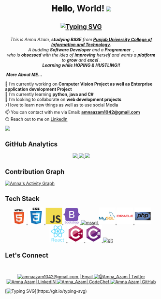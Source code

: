 <h1 align="center">
𝐇𝐞𝐥𝐥𝐨, World!
    <a target="_blank">
    <img src="https://github.com/JayantGoel001/JayantGoel001/blob/master/GIF/Hi.gif" width="40px"/>
  </a>
    
<!--     <div align="center">
       [![Typing SVG](https://readme-typing-svg.herokuapp.com?color=%239251F7&lines=Aspiring+Software+Engineer;Full+Stack+developer;Tech+Blogger)](https://git.io/typing-svg)
</div>
   -->
    
    
 <h2 align="center">

  [![Typing SVG](https://readme-typing-svg.herokuapp.com?font=firacode&color=%23FF00ED&size=26&duration=2500&center=true&vCenter=true&lines=This+is+Amna+Azam;Aspiring+Software+Engineer;Web+developer;Web+Enthusiast;Open+source+contributor)](https://git.io/typing-svg)
   </h2>
    
<p align="center">
  <em>
    This is Amna Azam, <b>studying BSSE</b> from <a href="https://pucit.edu.pk/"> <b>Punjab University College of Information and Technology</b></a>. <br>
    A budding <b> Software Developer</b> and a <b>Programmer</b>&nbsp;&nbsp,<br>who is <b>obsessed</b>
    with the idea of <b>improving</b> herself and wants a <b>platform</b> to 
    <b>grow</b> and 
    <b>excel</b>&nbsp.
  </em> 
  <br>
<b><i>Learning while HOPING & HUSTLING!!</i></b> 
</p>

&nbsp;***More About ME...***


🔭 I’m currently working on **Computer Vision Project as well as Enterprise application development Project** <br>
🌱 I’m currently learning **python, java and C#** <br>
👯 I’m looking to collaborate on **web development projects**<br>
⚡I love to learn new things as well as to use social Media <br>
📫  You can contact with me via Email: **amnaazam1042@gmail.com**<br>
😏 Reach out to me on [LinkedIn](https://www.linkedin.com/in/amna-azam-5972b8217/)<br>

	
![](https://komarev.com/ghpvc/?username=Amnaazam123&color=blueviolet&label=Profile+Views)




## GitHub Analytics
<p align="center">
	<a href="https://github.com/Amnaazam123">
		<img height="180em" src="https://github-readme-stats.vercel.app/api?username=Amnaazam123&show_icons=true&theme=algolia&include_all_commits=true&count_private=true"/>
		<img height="180em" src="https://github-readme-stats-eight-theta.vercel.app/api/top-langs/?username=Amnaazam123&layout=compact&langs_count=8&theme=algolia"/>
	</a>
	<img width="60%" src="https://github-readme-streak-stats.herokuapp.com/?user=Amnaazam123&show_icons=true&locale=en&layout=demo&theme=algolia" />
</p>

## Contribution Graph

<a href="https://github.com/Amnaazam123"><img alt="Amna's Activity Graph" src="https://activity-graph.herokuapp.com/graph?username=Amnaazam123&theme=react-dark&hide_border=true&area=true" /></a>


## Tech Stack
	

<p align="center">
<a href="https://www.w3.org/html/" target="_blank" rel="noreferrer"> <img src="https://raw.githubusercontent.com/devicons/devicon/master/icons/html5/html5-original-wordmark.svg" alt="html5" width="50" height="50"/> </a>
<a href="https://www.w3schools.com/css/" target="_blank" rel="noreferrer"> <img src="https://raw.githubusercontent.com/devicons/devicon/master/icons/css3/css3-original-wordmark.svg" alt="css3" width="55" height="55"/> </a>
<a href="https://developer.mozilla.org/en-US/docs/Web/JavaScript" target="_blank" rel="noreferrer"> <img src="https://raw.githubusercontent.com/devicons/devicon/master/icons/javascript/javascript-original.svg" alt="javascript" width="55" height="55"/> </a>
<a href="https://getbootstrap.com" target="_blank" rel="noreferrer"> <img src="https://raw.githubusercontent.com/devicons/devicon/master/icons/bootstrap/bootstrap-plain-wordmark.svg" alt="bootstrap" width="55" height="55"/> </a>
<a href="https://www.microsoft.com/en-us/sql-server" target="_blank" rel="noreferrer"> <img src="https://www.svgrepo.com/show/303229/microsoft-sql-server-logo.svg" alt="mssql" width="55" height="55"/> </a>
<a href="https://www.mysql.com/" target="_blank" rel="noreferrer"> <img src="https://raw.githubusercontent.com/devicons/devicon/master/icons/mysql/mysql-original-wordmark.svg" alt="mysql" width="55" height="55"/> </a>
<a href="https://www.oracle.com/" target="_blank" rel="noreferrer"> <img src="https://raw.githubusercontent.com/devicons/devicon/master/icons/oracle/oracle-original.svg" alt="oracle" width="55" height="55"/> </a>
<a href="https://www.php.net" target="_blank" rel="noreferrer"> <img src="https://raw.githubusercontent.com/devicons/devicon/master/icons/php/php-original.svg" alt="php" width="55" height="55"/> </a>
<a href="https://reactjs.org/" target="_blank" rel="noreferrer"> <img src="https://raw.githubusercontent.com/devicons/devicon/master/icons/react/react-original-wordmark.svg" alt="react" width="55" height="55"/> </a>
<a href="https://www.cplusplus.com/" target="_blank" rel="noreferrer"> <img src="https://github.com/devicons/devicon/blob/master/icons/cplusplus/cplusplus-original.svg" alt="c++" width="55" height="55"/>
<a href="https://docs.microsoft.com/en-us/dotnet/csharp/" target="_blank" rel="noreferrer"> <img src="https://github.com/devicons/devicon/blob/master/icons/csharp/csharp-original.svg" alt="c++" width="55" height="55"/>
<a href="https://git-scm.com/" target="_blank" rel="noreferrer"> <img src="https://www.vectorlogo.zone/logos/git-scm/git-scm-icon.svg" alt="git" width="55" height="55"/> </a>
</p>

## Let's Connect
<br/>
<p align="center">
	<a href="mailto:amnaazam1042@gmail.com">
		<img  alt="amnaazam1042@gmail.com | Email" src="https://img.shields.io/badge/gmail-%231DA1F2.svg?&style=for-the-badge&logo=gmail&logoColor=white&color=B23121" />
	</a>
	<a href="https://twitter.com/Ammnayy">
		<img alt="@Amna_Azam | Twitter" src="https://img.shields.io/badge/twitter-%231DA1F2.svg?&style=for-the-badge&logo=twitter&logoColor=white" />
	</a>
	<a href="https://www.linkedin.com/in/amna-azam-5972b8217/">
		<img alt="Amna Azam| LinkedIN"  src="https://img.shields.io/badge/linkedin-%230077B5.svg?&style=for-the-badge&logo=linkedin&logoColor=white" />
	</a>
	<a href="https://www.codechef.com/users/amna_123">
		<img alt="Amna_Azam| CodeChef"  src="https://img.shields.io/badge/CodeChef-%23964B00.svg?style=for-the-badge&logo=CodeChef&logoColor=white" />
	</a>
	<a href="https://github.com/Amnaazam123">
		<img alt="Amna Azam| GitHub"  src="https://img.shields.io/badge/github-%23121011.svg?style=for-the-badge&logo=github&logoColor=white" />
	</a>
	<br>
</p>

  [![Typing SVG](https://readme-typing-svg.herokuapp.com?font=firacode&color=%23FF00ED&size=26&duration=2500&center=true&vCenter=true&lines=Glad+to+see+you+here!;Thanks+For+Visiting!)](https://git.io/typing-svg)
